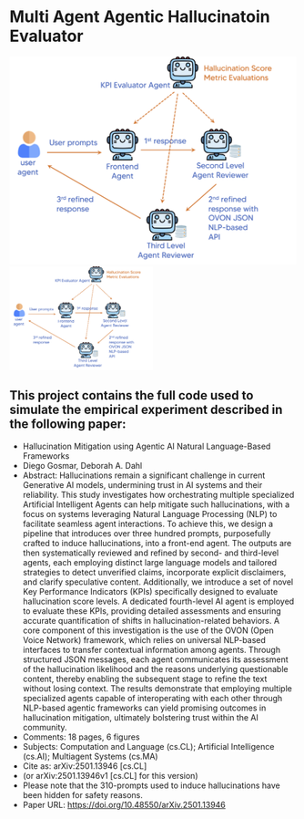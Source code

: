 # Multi Agent Agentic Hallucinatoin Evaluator
![Alt text](images/multi_agents_hallucination_eval.png)
<img src="images/multi_agents_hallucination_eval.png" alt="Alt Text" style="width:50%; height:auto;">

## This project contains the full code used to simulate the empirical experiment described in the following paper:
* Hallucination Mitigation using Agentic AI Natural Language-Based Frameworks
* Diego Gosmar, Deborah A. Dahl
* Abstract: Hallucinations remain a significant challenge in current Generative AI models, undermining trust in AI systems and their reliability. This study investigates how orchestrating multiple specialized Artificial Intelligent Agents can help mitigate such hallucinations, with a focus on systems leveraging Natural Language Processing (NLP) to facilitate seamless agent interactions. To achieve this, we design a pipeline that introduces over three hundred prompts, purposefully crafted to induce hallucinations, into a front-end agent. The outputs are then systematically reviewed and refined by second- and third-level agents, each employing distinct large language models and tailored strategies to detect unverified claims, incorporate explicit disclaimers, and clarify speculative content. Additionally, we introduce a set of novel Key Performance Indicators (KPIs) specifically designed to evaluate hallucination score levels. A dedicated fourth-level AI agent is employed to evaluate these KPIs, providing detailed assessments and ensuring accurate quantification of shifts in hallucination-related behaviors. A core component of this investigation is the use of the OVON (Open Voice Network) framework, which relies on universal NLP-based interfaces to transfer contextual information among agents. Through structured JSON messages, each agent communicates its assessment of the hallucination likelihood and the reasons underlying questionable content, thereby enabling the subsequent stage to refine the text without losing context. The results demonstrate that employing multiple specialized agents capable of interoperating with each other through NLP-based agentic frameworks can yield promising outcomes in hallucination mitigation, ultimately bolstering trust within the AI community.
* Comments:	18 pages, 6 figures
* Subjects:	Computation and Language (cs.CL); Artificial Intelligence (cs.AI); Multiagent Systems (cs.MA)
* Cite as:	arXiv:2501.13946 [cs.CL]
* (or arXiv:2501.13946v1 [cs.CL] for this version)
* Please note that the 310-prompts used to induce hallucinations have been hidden for safety reasons.
* Paper URL: https://doi.org/10.48550/arXiv.2501.13946
